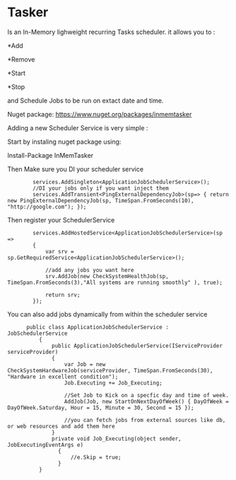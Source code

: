 # Tasker 
Is an In-Memory lighweight recurring Tasks scheduler.
it allows you to :

*Add

*Remove

*Start

*Stop

and Schedule Jobs to be run on extact date and time.

Nuget package: https://www.nuget.org/packages/inmemtasker

Adding a new Scheduler Service is very simple :

Start by instaling nuget package using:

Install-Package InMemTasker

Then Make sure you DI your scheduler service

            services.AddSingleton<ApplicationJobSchedulerService>();
            //DI your jobs only if you want inject them
            services.AddTransient<PingExternalDependencyJob>(sp=> { return new PingExternalDependencyJob(sp, TimeSpan.FromSeconds(10), "http://google.com"); });

Then register your SchedulerService

            services.AddHostedService<ApplicationJobSchedulerService>(sp =>
            {
                var srv = sp.GetRequiredService<ApplicationJobSchedulerService>();
                
                //add any jobs you want here
                srv.AddJob(new CheckSystemHealthJob(sp, TimeSpan.FromSeconds(3),"All systems are running smoothly" ), true);

                return srv;
            });
            
You can also add jobs dynamically from within the scheduler service

          public class ApplicationJobSchedulerService : JobSchedulerService
              {
                  public ApplicationJobSchedulerService(IServiceProvider serviceProvider)
                  {
                      var Job = new CheckSystemHardwareJob(serviceProvider, TimeSpan.FromSeconds(30), "Hardware in excellent condition");
                      Job.Executing += Job_Executing;
                      
                      //Set Job to Kick on a specfic day and time of week.
                      AddJob(Job, new StartOnNextDayOfWeek() { DayOfWeek = DayOfWeek.Saturday, Hour = 15, Minute = 30, Second = 15 });

                      //you can fetch jobs from external sources like db, or web resources and add them here
                  }
                  private void Job_Executing(object sender, JobExecutingEventArgs e)
                    {
                        //e.Skip = true;
                    }
              }
